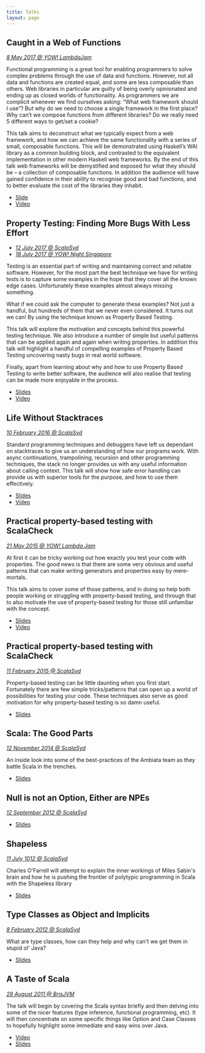```yaml
---
title: Talks
layout: page
---
```


## Caught in a Web of Functions

[_8 May 2017 @ YOW! LambdaJam_](https://lambdajam.yowconference.com.au/archive-2017/charles-ofarrell-2/)

Functional programming is a great tool for enabling programmers to solve complex
problems through the use of data and functions. However, not all data and
functions are created equal, and some are less composable than others. Web
libraries in particular are guilty of being overly opinionated and ending up as
closed worlds of functionality. As programmers we are complicit whenever we find
ourselves asking: “What web framework should I use”? But why do we need to
choose a single framework in the first place? Why can’t we compose functions
from different libraries? Do we really need 5 different ways to get/set a
cookie?

This talk aims to deconstruct what we typically expect from a web framework, and
how we can achieve the same functionality with a series of small, composable
functions. This will be demonstrated using Haskell’s WAI library as a common
building block, and contrasted to the equivalent implementation in other modern
Haskell web frameworks. By the end of this talk web frameworks will be
demystified and exposed for what they should be – a collection of composable
functions. In addition the audience will have gained confidence in their ability
to recognise good and bad functions, and to better evaluate the cost of the
libraries they inhabit.

- [Slide](https://charleso.github.io/lambdajam-web-functions/)
- [Video](https://www.youtube.com/watch?v=WhUFaZMFt6A)


## Property Testing: Finding More Bugs With Less Effort

- [_12 July 2017 @ ScalaSyd_](https://www.meetup.com/scalasyd/events/241392106/)
- [_18 July 2017 @ YOW! Night Singapore_](https://nights.yowconference.com.au/archive-2017/property-based-testing-finding-bugs-less-effort/)

Testing is an essential part of writing and maintaining correct and reliable
software. However, for the most part the best technique we have for writing
tests is to capture some examples in the hope that they cover all the known
edge cases. Unfortunately these examples almost always missing something.

What if we could ask the computer to generate these examples? Not just a
handful, but hundreds of them that we never even considered. It turns out we
can! By using the technique known as Property Based Testing.

This talk will explore the motivation and concepts behind this powerful testing
technique. We also introduce a number of simple but useful patterns that can be
applied again and again when writing properties. In addition this talk will
highlight a handful of compelling examples of Property Based Testing uncovering
nasty bugs in real world software.

Finally, apart from learning about why and how to use Property Based Testing to
write better software, the audience will also realise that testing can be made
more enjoyable in the process.

- [Slides](https://charleso.github.io/property-testing-preso/scalasyd-07-2017-find-more-bugs.html)
- [Video](https://www.youtube.com/watch?v=hP-VstNdFGo)


## Life Without Stacktraces

[_10 February 2016 @ ScalaSyd_](https://www.meetup.com/scalasyd/events/228487518/)

Standard programming techniques and debuggers have left us dependant on
stacktraces to give us an understanding of how our programs work. With async
continuations, trampolining, recursion and other programming techniques, the
stack no longer provides us with any useful information about calling context.
This talk will show how safe error handling can provide us with superior tools
for the purpose, and how to use them effectively.

- [Slides](http://charleso.github.io/life-without-stack-traces/)
- [Video](https://www.youtube.com/watch?v=47h0tBklycM)


## Practical property-based testing with ScalaCheck

[_21 May 2015 @ YOW! Lambda Jam_](https://lambdajam.yowconference.com.au/archive-2015/charles-ofarrell/)

At first it can be tricky working out how exactly you test your code with
properties. The good news is that there are some very obvious and useful
patterns that can make writing generators and properties easy by mere-mortals.

This talk aims to cover some of those patterns, and in doing so help both
people working or struggling with property-based testing, and through that to
also motivate the use of property-based testing for those still unfamiliar with
the concept.

- [Slides](http://charleso.github.io/property-testing-preso/yowlj2015.html)
- [Video](https://yow.eventer.com/yow-lambda-jam-2015-1305/practical-property-based-testing-by-charles-o-farrell-1884)


## Practical property-based testing with ScalaCheck

[_11 February 2015 @ ScalaSyd_](https://www.meetup.com/scalasyd/events/220240445/)

Property-based testing can be little daunting when you first start. Fortunately
there are few simple tricks/patterns that can open up a world of possibilities
for testing your code. These techniques also serve as good motivation for why
property-based testing is so damn useful.

- [Slides](http://charleso.github.io/property-testing-preso/)


## Scala: The Good Parts

[_12 November 2014 @ ScalaSyd_](https://www.meetup.com/scalasyd/events/217737682/)

An inside look into some of the best-practices of the Ambiata team as they
battle Scala in the trenches.

- [Slides](http://charleso.github.io/scala-the-good-parts/)


## Null is not an Option, Either are NPEs

[_12 September 2012 @ ScalaSyd_](https://www.meetup.com/scalasyd/events/80905832/)

- [Slides](https://bitbucket.org/cofarrell/cofarrell.bitbucket.org/src/master/optional/index.html)


## Shapeless

[_11 July 1012 @ ScalaSyd_](https://www.meetup.com/scalasyd/events/68806452/)

Charles O'Farrell will attempt to explain the inner workings of Miles Sabin's
brain and how he is pushing the frontier of polytypic programming in Scala with
the Shapeless library

- [Slides](http://charleso.github.io/scala-talk/shapeless/)


## Type Classes as Object and Implicits

[_8 February 2012 @ ScalaSyd_](https://www.meetup.com/scalasyd/events/47758132/)

What are type classes, how can they help and why can't we get them in stupid
ol' Java?

- [Slides](http://charleso.github.io/scala-talk/type-classes/)


## A Taste of Scala

[_29 August 2011 @ BrisJVM_](https://www.meetup.com/brisjvm/events/26374761/)

The talk will begin by covering the Scala syntax briefly and then delving into
some of the nicer features (type inference, functional programming, etc). It
will then concentrate on some specific things like Option and Case Classes to
hopefully highlight some immediate and easy wins over Java.

- [Video](http://vimeo.com/groups/qldjvm/videos/28291058)
- [Slides](http://charleso.github.io/scala-talk/)
